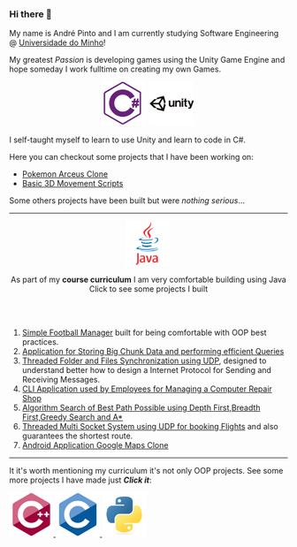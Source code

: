 ### Hi there 👋

My name is André Pinto and I am currently studying Software Engineering @ [Universidade do Minho](https://www.uminho.pt/EN)!

My greatest _Passion_ is developing games using the Unity Game Engine and hope someday I work fulltime on creating my own Games.

<div align="center">
  
  <img  src="https://github.com/devicons/devicon/blob/master/icons/csharp/csharp-line.svg " title="C#" alt="C#" width="80" height="80"/>&nbsp;
  <img  src="https://github.com/devicons/devicon/blob/master/icons/unity/unity-original-wordmark.svg" title="Unity" alt="Unity" width="80" height="80"/>&nbsp;
</div>
I self-taught myself to learn to use Unity and learn to code in C#.

Here you can checkout some projects that I have been working on:

* [Pokemon Arceus Clone](https://github.com/andrepinto42/Pokemon3)
* [Basic 3D Movement Scripts](https://github.com/andrepinto42/Unity3D-MovementMechanic)

Some others projects have been built but were _nothing serious_...

------------
<div align="center">
  
  <img  src="https://github.com/devicons/devicon/blob/master/icons/java/java-original-wordmark.svg" title="Java" alt="Java" width="80" height="80"/>&nbsp;
  <center>
    As part of my <strong>course curriculum</strong> I am very comfortable building using Java
    Click to see some projects I built
  </center>
</div>

<br></br>


1. [Simple Football Manager](https://github.com/andrepinto42/Football-Manager) built for being comfortable with OOP best practices.
2. [Application for Storing Big Chunk Data and performing efficient Queries](https://github.com/andrepinto42/LI3)
3. [Threaded Folder and Files Synchronization using UDP](https://github.com/andrepinto42/Comunicoes-Computador), designed to understand better how to design a Internet Protocol for Sending and Receiving Messages.
4. [CLI Application used by Employees for Managing a Computer Repair Shop](https://github.com/andrepinto42/DSS)
5. [Algorithm Search of Best Path Possible using Depth First,Breadth First,Greedy Search and A*](https://github.com/andrepinto42/IA)
6. [Threaded Multi Socket System using UDP for booking Flights](https://github.com/andrepinto42/Sistemas-Distribuidos) and also guarantees the shortest route.
7. [Android Application Google Maps Clone](https://github.com/andrepinto42/Go---Eat)

<!--- Not worth to meantioning some cluster

-----------------------------
[![GitHub Streak](https://github-readme-streak-stats.herokuapp.com?user=andrepinto42&theme=dark&date_format=j%20M%5B%20Y%5D)](https://git.io/streak-stats)

[![Top Langs](https://github-readme-stats.vercel.app/api/top-langs/?username=andrepinto42&layout=compact&theme=vision-friendly-dark)](https://github.com/anuraghazra/github-readme-stats)
--->


--------------

It it's worth mentioning my curriculum it's not only OOP projects. See some more projects I have made just ***Click it***:

<div>
  <a href="https://github.com/andrepinto42/Computacao-Grafica">
    <img src="https://github.com/devicons/devicon/blob/master/icons/cplusplus/cplusplus-original.svg" width="80" height="80">
  </a>
  
  <a href="https://github.com/andrepinto42/SO-Projeto">
    <img src="https://github.com/devicons/devicon/blob/master/icons/c/c-original.svg" width="80" height="80">
  </a>
  
  <a href="https://github.com/andrepinto42/Processamento-de-Linguagens">
    <img src="https://github.com/devicons/devicon/blob/master/icons/python/python-original.svg" width="80" height="80">
  </a>
</div>


<!---
### Comfortable frameworks
<div>  
  <img src="https://github.com/devicons/devicon/blob/master/icons/opengl/opengl-original.svg" title="OpenGL" alt="OpenGl" width="40" height="40"/>&nbsp;
  <img src="https://github.com/devicons/devicon/blob/master/icons/haskell/haskell-original.svg" title="Haskell" alt="Haskell" width="40" height="40"/>&nbsp;
  <img src="https://github.com/devicons/devicon/blob/master/icons/unrealengine/unrealengine-original-wordmark.svg" title="Unreal" alt="Unreal" width="40" height="40"/>&nbsp;
  <img src="https://github.com/devicons/devicon/blob/master/icons/photoshop/photoshop-line.svg" title="Photoshop" alt="Photoshop" width="40" height="40"/>&nbsp;
  <img src="https://github.com/devicons/devicon/blob/master/icons/blender/blender-original.svg" title="Blender" alt="Blender" width="40" height="40"/>&nbsp;  
</div>

--->
